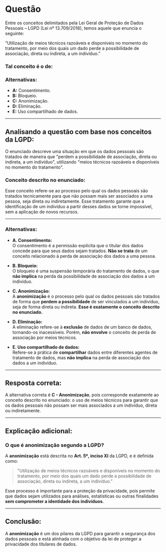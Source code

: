 # Questão

Entre os conceitos delimitados pela Lei Geral de Proteção de Dados Pessoais – LGPD (Lei nº 13.709/2018), temos aquele que enuncia o seguinte: 

“Utilização de meios técnicos razoáveis e disponíveis no momento do tratamento, por meio dos quais um dado perde a possibilidade de associação, direta ou indireta, a um indivíduo.”

### Tal conceito é o de:

### Alternativas:

- **A:** Consentimento.
- **B:** Bloqueio.
- **C:** Anonimização.
- **D:** Eliminação.
- **E:** Uso compartilhado de dados.

---

## Analisando a questão com base nos conceitos da LGPD:

O enunciado descreve uma situação em que os dados pessoais são tratados de maneira que "perdem a possibilidade de associação, direta ou indireta, a um indivíduo", utilizando "meios técnicos razoáveis e disponíveis no momento do tratamento".

### Conceito descrito no enunciado:
Esse conceito refere-se ao processo pelo qual os dados pessoais são tratados tecnicamente para que não possam mais ser associados a uma pessoa, seja direta ou indiretamente. Esse tratamento garante que a identificação de um indivíduo a partir desses dados se torne impossível, sem a aplicação de novos recursos.

---

### Alternativas:

- **A. Consentimento:**  
  O consentimento é a permissão explícita que o titular dos dados concede para que seus dados sejam tratados. **Não se trata** de um conceito relacionado à perda de associação dos dados a uma pessoa.

- **B. Bloqueio:**  
  O bloqueio é uma suspensão temporária do tratamento de dados, o que **não implica** na perda da possibilidade de associação dos dados a um indivíduo.

- **C. Anonimização:**  
  A **anonimização** é o processo pelo qual os dados pessoais são tratados de forma que **perdem a possibilidade** de ser vinculados a um indivíduo, seja de forma direta ou indireta. **Esse é exatamente o conceito descrito no enunciado.**

- **D. Eliminação:**  
  A eliminação refere-se à **exclusão** de dados de um banco de dados, tornando-os inacessíveis. Porém, **não envolve** o conceito de perda de associação por meios técnicos.

- **E. Uso compartilhado de dados:**  
  Refere-se à prática de **compartilhar** dados entre diferentes agentes de tratamento de dados, mas **não implica** na perda de associação dos dados a um indivíduo.

---

## Resposta correta:

A alternativa correta é **C - Anonimização**, pois corresponde exatamente ao conceito descrito no enunciado: o uso de meios técnicos para garantir que os dados pessoais não possam ser mais associados a um indivíduo, direta ou indiretamente.

---

## Explicação adicional:

### O que é anonimização segundo a LGPD?

A **anonimização** está descrita no **Art. 5º, inciso XI** da LGPD, e é definida como:

> "Utilização de meios técnicos razoáveis e disponíveis no momento do tratamento, por meio dos quais um dado perde a possibilidade de associação, direta ou indireta, a um indivíduo."

Esse processo é importante para a proteção da privacidade, pois permite que dados sejam utilizados para análises, estatísticas ou outras finalidades **sem comprometer a identidade dos indivíduos**.

---

## Conclusão:

A **anonimização** é um dos pilares da LGPD para garantir a segurança dos dados pessoais e está alinhada com o objetivo da lei de proteger a privacidade dos titulares de dados.
